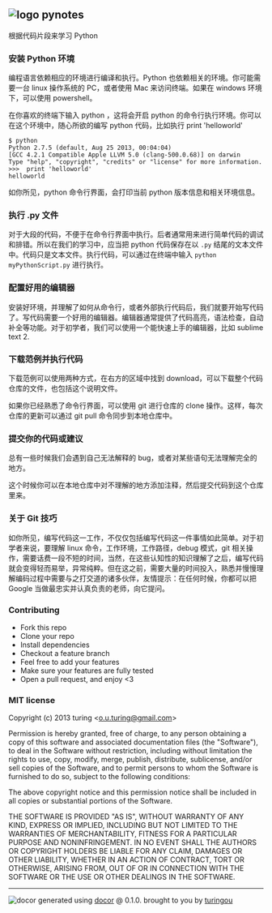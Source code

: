 ## ![logo](http://ww3.sinaimg.cn/large/61ff0de3gw1ebvyes3w3tj201e01eq2q.jpg) pynotes

根据代码片段来学习 Python

### 安装 Python 环境

编程语言依赖相应的环境进行编译和执行。Python 也依赖相关的环境。你可能需要一台 linux 操作系统的 PC，或者使用 Mac 来访问终端。如果在 windows 环境下，可以使用 powershell。

在你喜欢的终端下输入 python ，这将会开启 python 的命令行执行环境。你可以在这个环境中，随心所欲的编写 python 代码，比如执行 print 'helloworld'

````
$ python
Python 2.7.5 (default, Aug 25 2013, 00:04:04)
[GCC 4.2.1 Compatible Apple LLVM 5.0 (clang-500.0.68)] on darwin
Type "help", "copyright", "credits" or "license" for more information.
>>>  print 'helloworld'
helloworld
````

如你所见，python 命令行界面，会打印当前 python 版本信息和相关环境信息。

### 执行 .py 文件

对于大段的代码，不便于在命令行界面中执行。后者通常用来进行简单代码的调试和排错。所以在我们的学习中，应当把 python 代码保存在以 `.py` 结尾的文本文件中。代码只是文本文件。执行代码，可以通过在终端中输入 `python myPythonScript.py` 进行执行。

### 配置好用的编辑器

安装好环境，并理解了如何从命令行，或者外部执行代码后，我们就要开始写代码了。写代码需要一个好用的编辑器。编辑器通常提供了代码高亮，语法检查，自动补全等功能。对于初学者，我们可以使用一个能快速上手的编辑器，比如 sublime text 2.

### 下载范例并执行代码

下载范例可以使用两种方式，在右方的区域中找到 download，可以下载整个代码仓库的文件，也包括这个说明文件。

如果你已经熟悉了命令行界面，可以使用 git 进行仓库的 clone 操作。这样，每次仓库的更新可以通过 git pull 命令同步到本地仓库中。

### 提交你的代码或建议

总有一些时候我们会遇到自己无法解释的 bug，或者对某些语句无法理解完全的地方。

这个时候你可以在本地仓库中对不理解的地方添加注释，然后提交代码到这个仓库里来。

### 关于 Git 技巧

如你所见，编写代码这一工作，不仅仅包括编写代码这一件事情如此简单。对于初学者来说，要理解 linux 命令，工作环境，工作路径，debug 模式，git 相关操作，需要话费一段不短的时间，当然，在这些认知性的知识理解了之后，编写代码就会变得轻而易举，异常纯粹。但在这之前，需要大量的时间投入，熟悉并慢慢理解编码过程中需要与之打交道的诸多伙伴，友情提示：在任何时候，你都可以把 Google 当做最忠实并认真负责的老师，向它提问。

### Contributing
- Fork this repo
- Clone your repo
- Install dependencies
- Checkout a feature branch
- Feel free to add your features
- Make sure your features are fully tested
- Open a pull request, and enjoy <3

### MIT license
Copyright (c) 2013 turing &lt;o.u.turing@gmail.com&gt;

Permission is hereby granted, free of charge, to any person obtaining a copy
of this software and associated documentation files (the "Software"), to deal
in the Software without restriction, including without limitation the rights
to use, copy, modify, merge, publish, distribute, sublicense, and/or sell
copies of the Software, and to permit persons to whom the Software is
furnished to do so, subject to the following conditions:

The above copyright notice and this permission notice shall be included in
all copies or substantial portions of the Software.

THE SOFTWARE IS PROVIDED "AS IS", WITHOUT WARRANTY OF ANY KIND, EXPRESS OR
IMPLIED, INCLUDING BUT NOT LIMITED TO THE WARRANTIES OF MERCHANTABILITY,
FITNESS FOR A PARTICULAR PURPOSE AND NONINFRINGEMENT. IN NO EVENT SHALL THE
AUTHORS OR COPYRIGHT HOLDERS BE LIABLE FOR ANY CLAIM, DAMAGES OR OTHER
LIABILITY, WHETHER IN AN ACTION OF CONTRACT, TORT OR OTHERWISE, ARISING FROM,
OUT OF OR IN CONNECTION WITH THE SOFTWARE OR THE USE OR OTHER DEALINGS IN
THE SOFTWARE.


---
![docor](https://cdn1.iconfinder.com/data/icons/windows8_icons_iconpharm/26/doctor.png)
generated using [docor](https://github.com/turingou/docor.git) @ 0.1.0. brought to you by [turingou](https://github.com/turingou)